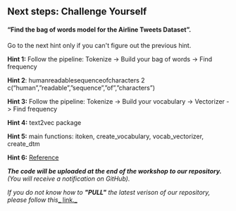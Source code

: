 ## Next steps: Challenge Yourself

#### 

#### “Find the bag of words model for the Airline Tweets Dataset”.

  
Go to the next hint only if you can't figure out the previous hint.

**Hint 1:** Follow the pipeline: Tokenize -&gt; Build your bag of words -&gt; Find frequency

**Hint 2**: humanreadablesequenceofcharacters 2 c\(“human”,”readable”,”sequence”,”of”,”characters”\)

**Hint 3:** Follow the pipeline: Tokenize -&gt; Build your vocabulary -&gt; Vectorizer -&gt; Find frequency

**Hint 4:** text2vec package

**Hint 5:**  main functions: itoken, create\_vocabulary, vocab\_vectorizer, create\_dtm

**Hint 6:** [Reference](https://cran.r-project.org/web/packages/text2vec/vignettes/text-vectorization.html#vocabulary-based_vectorization)



_**The code will be uploaded at the end of the workshop to our repository.**_ _\(You will receive a notification on GitHub\)._

_If you do not know how to **"PULL"** the latest verison of our repository, please follow this_[_ link._](https://www.sitepoint.com/quick-tip-sync-your-fork-with-the-original-without-the-cli/)  


